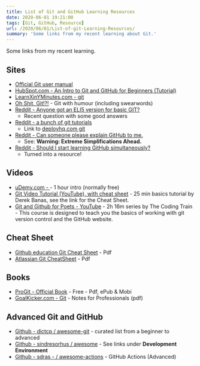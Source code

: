 ```yaml
---
title: List of Git and GitHub Learning Resources
date: 2020-06-01 19:21:00
tags: [Git, GitHub, Resource]
url: /2020/06/01/List-of-git-Learning-Resources/
summary: 'Some links from my recent learning about Git.'
---
```


Some links from my recent learning.

## Sites

- [Official Git user manual](https://git-scm.com/docs/user-manual.html)
- [HubSpot.com - An Intro to Git and GitHub for Beginners (Tutorial)](https://product.hubspot.com/blog/git-and-github-tutorial-for-beginners)
- [LearnXinYMinutes.com - git](https://learnxinyminutes.com/docs/git/)
- [Oh Shit, Git!?!](http://ohshitgit.com/) - Git with humour (including swearwords)
- [Reddit - Anyone got an ELI5 version for basic GIT?](https://www.reddit.com/r/learnprogramming/comments/al0ebi/anyone_got_an_eli5_version_for_basic_git/)
  - Recent question with some good answers
- [Reddit - a bunch of git tutorials](https://www.reddit.com/r/learnprogramming/comments/bj1mcj/a_bunch_of_free_git_tutorials/)
  - Link to [deployhq.com git](https://www.deployhq.com/git)
- [Reddit - Can someone please explain GitHub to me.](https://www.reddit.com/r/learnprogramming/comments/fn46ga/can_someone_please_explain_github_to_me/)
  - See: **Warning: Extreme Simplifications Ahead.**
- [Reddit - Should I start learning GitHub simultaneously?](https://www.reddit.com/r/learnprogramming/comments/g7eb4a/should_i_start_learning_github_simultaneously/)
  - Turned into a resource!

## Videos

- [uDemy.com - ](https://www.udemy.com/intro-to-git/) - 1 hour intro (normally free)
- [Git Video Tutorial (YouTube), with cheat sheet](https://youtu.be/r63f51ce84A) - 25 min basics tutorial by Derek
  Banas, see the link for the Cheat Sheet.
- [Git and Github for Poets - YouTube](https://www.youtube.com/playlist?list=PLRqwX-V7Uu6ZF9C0YMKuns9sLDzK6zoiV) - 2h
  16m series by The Coding Train - This course is designed to teach you the basics of working with git version control
  and the GitHub website.

## Cheat Sheet

- [Github education Git Cheat Sheet](https://education.github.com/git-cheat-sheet-education.pdf) - Pdf
- [Atlassian Git CheatSheet](https://www.atlassian.com/git/tutorials/atlassian-git-cheatsheet) - Pdf

## Books

- [ProGit - Official Book](https://git-scm.com/book/en/v2) - Free - Pdf, ePub & Mobi
- [GoalKicker.com - Git](https://goalkicker.com/GitBook/) - Notes for Professionals (pdf)

## Advanced Git and GitHub

- [Github - dictcp / awesome-git](https://github.com/dictcp/awesome-git) - curated list from a beginner to advanced
- [Github - sindresorhus / awesome](https://github.com/sindresorhus/awesome#Development-Environment) - See links
  under **Development Environment**
- [Github - sdras - / awesome-actions](https://github.com/sdras/awesome-actions) - GitHub Actions (Advanced)

